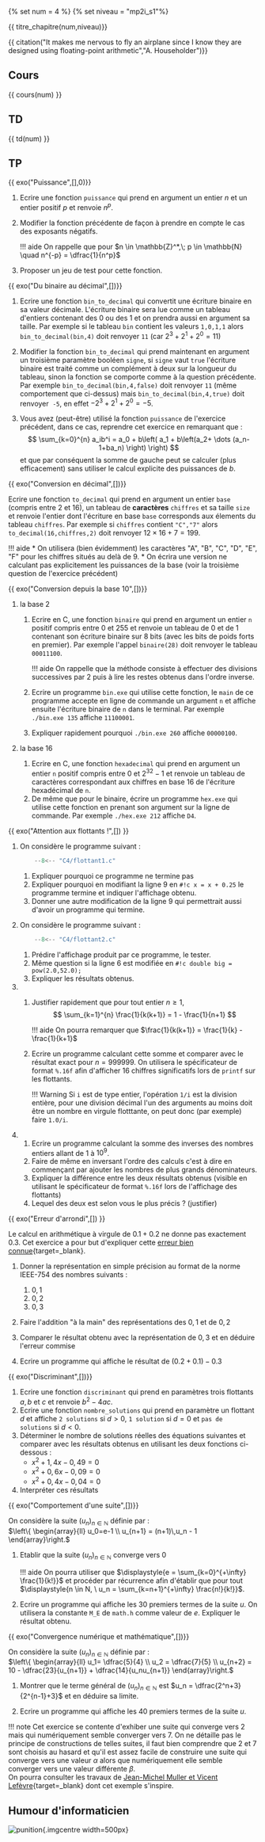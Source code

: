 
{% set num = 4 %}
{% set niveau = "mp2i_s1"%}

{{ titre_chapitre(num,niveau)}}

{{ citation("It makes me nervous to fly an airplane since I know they are designed using floating-point arithmetic","A. Householder")}}

## Cours

{{ cours(num) }}

## TD

{{ td(num) }}

## TP

{{ exo("Puissance",[],0)}}

1. Ecrire une fonction `puissance` qui prend en argument un entier $n$ et un entier positif $p$ et renvoie $n^p$.
2. Modifier la fonction précédente de façon à prendre en compte le cas des exposants négatifs.
    
    !!! aide
        On rappelle que pour $n \in \mathbb{Z}^*,\; p \in \mathbb{N} \quad n^{-p} = \dfrac{1}{n^p}$

3. Proposer un jeu de test pour cette fonction.

{{ exo("Du binaire au décimal",[])}}

1. Ecrire une fonction `bin_to_decimal` qui convertit une écriture binaire en sa valeur décimale. L'écriture binaire sera lue comme un tableau d'entiers contenant des 0 ou des 1 et on prendra aussi en argument sa taille. Par exemple si le tableau `bin` contient les valeurs `1,0,1,1` alors `bin_to_decimal(bin,4)` doit renvoyer `11` (car $2^3 + 2^1+2^0 = 11$) 
2. Modifier la fonction `bin_to_decimal` qui prend maintenant en argument un troisième paramètre booléen `signe`, si `signe` vaut `true` l'écriture binaire est traité comme un complément à deux sur la longueur du tableau, sinon la fonction se comporte comme à la question précédente. Par exemple  `bin_to_decimal(bin,4,false)` doit renvoyer `11` (même comportement que ci-dessus) mais `bin_to_decimal(bin,4,true)` doit renvoyer  `-5`, en effet $-2^3+2^1+2^0=-5$.

3. Vous avez (peut-être) utilisé la fonction `puissance` de l'exercice précédent, dans ce cas, reprendre cet exercice en remarquant que :
    $$
    \sum_{k=0}^{n} a_ib^i = a_0 + b\left( a_1 + b\left(a_2+ \dots (a_n-1+ba_n) \right) \right)
    $$
    et que par conséquent la somme de gauche peut se calculer (plus efficacement) sans utiliser le calcul explicite des puissances de $b$.

{{ exo("Conversion en décimal",[])}}

Ecrire une fonction `to_decimal` qui prend en argument un entier `base` (compris entre 2 et 16), un tableau de **caractères** `chiffres` et sa taille `size` et renvoie l'entier dont l'écriture en base `base` corresponds aux élements du tableau `chiffres`. Par exemple si `chiffres` contient `"C","7"`  alors `to_decimal(16,chiffres,2)` doit renvoyer $12\times 16+7 = 199$.

!!! aide
    * On utilisera (bien évidemment) les caractères "A", "B", "C", "D", "E", "F" pour les chiffres situés au delà de 9.
    * On écrira une version ne calculant pas explicitement les puissances de la base (voir la troisième question de l'exercice précédent)

{{ exo("Conversion depuis la base 10",[])}}

1. la base 2
    1. Ecrire en C, une fonction `binaire` qui prend en argument un entier `n` positif compris entre 0 et 255 et renvoie un tableau de 0 et de 1 contenant son écriture binaire sur 8 bits (avec les bits de poids forts en premier). Par exemple l'appel `binaire(28)` doit renvoyer le tableau  `00011100`.

        !!! aide
            On rappelle que la méthode consiste à effectuer des divisions successives par 2 puis à lire les restes obtenus dans l'ordre inverse.

    2. Ecrire un programme `bin.exe` qui utilise cette fonction, le `main` de ce programme accepte en ligne de commande un argument `n` et affiche ensuite l'écriture binaire de `n` dans le terminal. Par exemple `./bin.exe 135` affiche `11100001`.
    
    3. Expliquer rapidement pourquoi `./bin.exe 260` affiche  `00000100`.

    

2. la base 16
    1. Ecrire en C, une fonction `hexadecimal` qui prend en argument un entier `n` positif compris entre 0 et $2^{32}-1$ et renvoie un tableau de caractères correspondant aux chiffres en base 16 de l'écriture hexadécimal de `n`.
    2. De même que pour le binaire, écrire un programme `hex.exe` qui utilise cette fonction en prenant son argument sur la ligne de commande. Par exemple `./hex.exe 212` affiche `D4`.


{{ exo("Attention aux flottants !",[]) }}

1. On considère le programme suivant :

    ```C linenums="1"
        --8<-- "C4/flottant1.c"
    ```

    1. Expliquer pourquoi ce programme ne termine pas
    2. Expliquer pourquoi en modifiant la ligne 9 en `#!c x = x + 0.25` le programme termine et indiquer l'affichage obtenu.
    3. Donner une autre modification de la ligne 9 qui permettrait aussi d'avoir un programme qui termine.

2. On considère le programme suivant :

    ```C linenums="1"
        --8<-- "C4/flottant2.c"
    ```

    1. Prédire l'affichage produit par ce programme, le tester.
    2. Même question si la ligne 6 est modifiée en `#!c double big = pow(2.0,52.0);`
    3. Expliquer les résultats obtenus.

3.  1. Justifier rapidement que pour tout entier $n \geq 1$,
    $$
    \sum_{k=1}^{n} \frac{1}{k(k+1)} = 1 - \frac{1}{n+1}
    $$

        !!! aide
            On pourra remarquer que $\frac{1}{k(k+1)} = \frac{1}{k} - \frac{1}{k+1}$

    1. Ecrire un programme calculant cette somme et comparer avec le résultat exact pour $n=999999$. On utilisera le spécificateur de format `%.16f` afin d'afficher 16 chiffres significatifs lors de `printf` sur les flottants.

        !!! Warning
            Si `i` est de type entier, l'opération `1/i` est la division entière, pour une division décimal l'un des arguments au moins doit être un nombre en virgule flotttante, on peut donc (par exemple) faire `1.0/i`.

4.  1. Ecrire un programme calculant la somme des inverses des nombres entiers allant de $1$ à $10^9$.
    2. Faire de même en inversant l'ordre des calculs c'est à dire en commençant par ajouter les nombres de plus grands dénominateurs.
    3. Expliquer la différence entre les deux résultats obtenus (visible en utilisant le spécificateur de format `%.16f` lors de l'affichage des flottants)
    4. Lequel des deux est selon vous le plus précis ? (justifier)


{{ exo("Erreur d'arrondi",[]) }}

Le calcul en arithmétique à virgule de $0.1+0.2$ ne donne pas exactement $0.3$. Cet exercice a pour but d'expliquer cette [erreur bien connue](https://0.30000000000000004.com/){target=_blank}.

1. Donner la représentation en simple précision au format de la norme IEEE-754 des nombres suivants :
    1. $0,1$
    2. $0,2$
    3. $0,3$

2. Faire l'addition "à la main" des représentations des $0,1$ et de $0,2$

3. Comparer le résultat obtenu avec la représentation de $0,3$ et en déduire l'erreur commise

4. Ecrire un programme qui affiche le résultat de $(0.2+0.1)-0.3$

{{ exo("Discriminant",[])}}

1. Ecrire une fonction `discriminant` qui prend en paramètres trois flottants  $a,b$ et $c$ et renvoie $b^2-4ac$.
2. Ecrire une fonction `nombre_solutions` qui prend en paramètre un flottant $d$ et affiche `2 solutions` si $d>0$, `1 solution` si $d=0$ et `pas de solutions` si $d<0$.
3. Déterminer le nombre de solutions réelles des équations suivantes et comparer avec les résultats obtenus en utilisant les deux fonctions ci-dessous :
    * $x^2 + 1,4x - 0,49 = 0$
    * $x^2 + 0,6x - 0,09 = 0$
    * $x^2 + 0,4x - 0,04 = 0$
4. Interpréter ces résultats




{{ exo("Comportement d'une suite",[])}}

On considère la suite $(u_n)_{n \in \mathbb{N}}$ définie par :  
$\left\{ \begin{array}{ll} u_0=e-1 \\ u_{n+1} = (n+1)\,u_n - 1 \end{array}\right.$

1. Etablir que la suite $(u_n)_{n \in \mathbb{N}}$ converge vers 0

    !!! aide
        On pourra utiliser que $\displaystyle{e = \sum_{k=0}^{+\infty} \frac{1}{k!}}$ et procéder par récurrence afin d'établir que pour tout $\displaystyle{n \in N, \ u_n = \sum_{k=n+1}^{+\infty} \frac{n!}{k!}}$.

2. Ecrire un programme qui  affiche les $30$ premiers termes de la suite $u$. On utilisera la constante `M_E` de `math.h` comme valeur de $e$. Expliquer le résultat obtenu.

{{ exo("Convergence numérique et mathématique",[])}}

On considère la suite $(u_n)_{n \in \mathbb{N}}$ définie par :  
$\left\{ \begin{array}{ll} u_1= \dfrac{5}{4} \\ u_2 = \dfrac{7}{5} \\ u_{n+2} = 10 - \dfrac{23}{u_{n+1}} + \dfrac{14}{u_nu_{n+1}} \end{array}\right.$

1. Montrer que le terme général de $(u_n)_{n \in \mathbb{N}}$ est $u_n = \dfrac{2^n+3}{2^{n-1}+3}$ et en déduire sa limite.

2. Ecrire un programme qui affiche les 40 premiers termes de la suite $u$.

!!! note
    Cet exercice se contente d'exhiber une suite qui converge vers 2 mais qui numériquement semble converger vers 7. On ne détaille pas le principe de constructions de telles suites, il faut bien comprendre que 2 et 7 sont choisis au hasard et qu'il est assez facile de construire une suite qui converge vers une valeur $\alpha$ alors que numériquement elle semble converger vers une valeur différente $\beta$.  
    On pourra consulter les travaux de [Jean-Michel Muller et Vicent Lefèvre](https://images.math.cnrs.fr/Erreurs-en-arithmetique-des.html){target=_blank} dont cet exemple s'inspire.

## Humour d'informaticien
![punition](./Images/C4/binaire.png){.imgcentre width=500px}